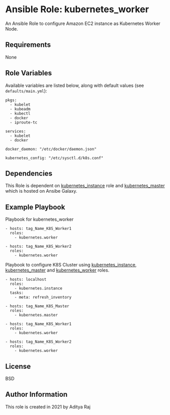 Ansible Role: kubernetes_worker
=========

An Ansible Role to configure Amazon EC2 instance as Kubernetes Worker Node.

Requirements
------------

None

Role Variables
--------------

Available variables are listed below, along with default values (see `defaults/main.yml`):

```
pkgs:
  - kubelet
  - kubeadm
  - kubectl
  - docker
  - iproute-tc

services:
  - kubelet
  - docker

docker_daemon: "/etc/docker/daemon.json"

kubernetes_config: "/etc/sysctl.d/k8s.conf"
```

Dependencies
------------

This Role is dependent on [kubernetes_instance](https://galaxy.ansible.com/adyraj/kubernetes_instance) role and [kubernetes_master](https://galaxy.ansible.com/adyraj/kubernetes_master) which is hosted on Ansibe Galaxy. 

Example Playbook
----------------

Playbook for kubernetes_worker

```
- hosts: tag_Name_K8S_Worker1
  roles:
    - kubernetes.worker

- hosts: tag_Name_K8S_Worker2
  roles:
    - kubernetes.worker
```

Playbook to configure K8S Cluster using [kubernetes_instance](https://galaxy.ansible.com/adyraj/kubernetes_instance), [kubernetes_master](https://galaxy.ansible.com/adyraj/kubernetes_master) and [kubernetes_worker](https://galaxy.ansible.com/adyraj/kubernetes_worker) roles.

```
- hosts: localhost
  roles:
    - kubernetes.instance
  tasks:
    - meta: refresh_inventory

- hosts: tag_Name_K8S_Master
  roles:
    - kubernetes.master

- hosts: tag_Name_K8S_Worker1
  roles:
    - kubernetes.worker

- hosts: tag_Name_K8S_Worker2
  roles:
    - kubernetes.worker
```

License
-------

BSD

Author Information
------------------

This role is created in 2021 by Aditya Raj
